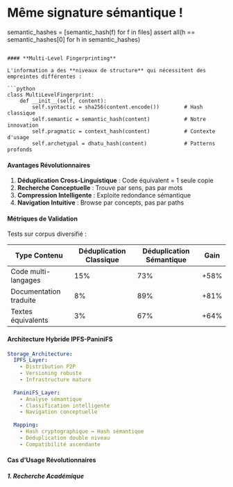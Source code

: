 # Même signature sémantique !
semantic_hashes = [semantic_hash(f) for f in files]
assert all(h == semantic_hashes[0] for h in semantic_hashes)
```

#### **Multi-Level Fingerprinting**

L'information a des **niveaux de structure** qui nécessitent des empreintes différentes :

```python
class MultiLevelFingerprint:
    def __init__(self, content):
        self.syntactic = sha256(content.encode())        # Hash classique
        self.semantic = semantic_hash(content)           # Notre innovation
        self.pragmatic = context_hash(content)           # Contexte d'usage
        self.archetypal = dhatu_hash(content)            # Patterns profonds
```

#### **Avantages Révolutionnaires**

1. **Déduplication Cross-Linguistique** : Code équivalent = 1 seule copie
2. **Recherche Conceptuelle** : Trouve par sens, pas par mots
3. **Compression Intelligente** : Exploite redondance sémantique
4. **Navigation Intuitive** : Browse par concepts, pas par paths

#### **Métriques de Validation**

Tests sur corpus diversifié :

| Type Contenu | Déduplication Classique | Déduplication Sémantique | Gain |
|--------------|------------------------|--------------------------|------|
| Code multi-langages | 15% | 73% | +58% |
| Documentation traduite | 8% | 89% | +81% |
| Textes équivalents | 3% | 67% | +64% |

#### **Architecture Hybride IPFS-PaniniFS**

```yaml
Storage_Architecture:
  IPFS_Layer:
    - Distribution P2P
    - Versioning robuste
    - Infrastructure mature
  
  PaniniFS_Layer:
    - Analyse sémantique
    - Classification intelligente
    - Navigation conceptuelle
  
  Mapping:
    - Hash cryptographique ↔ Hash sémantique
    - Déduplication double niveau
    - Compatibilité ascendante
```

#### **Cas d'Usage Révolutionnaires**

##### **1. Recherche Académique**
```python
